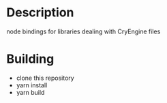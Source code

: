 # Description

node bindings for libraries dealing with CryEngine files

# Building

- clone this repository
- yarn install
- yarn build

